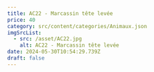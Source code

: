 ```yaml
---
title: AC22 - Marcassin tête levée
price: 40
category: src/content/categories/Animaux.json
imgSrcList:
  - src: /asset/AC22.jpg
    alt: AC22 - Marcassin tête levée
date: 2024-05-30T10:54:29.739Z
draft: false
---
```



